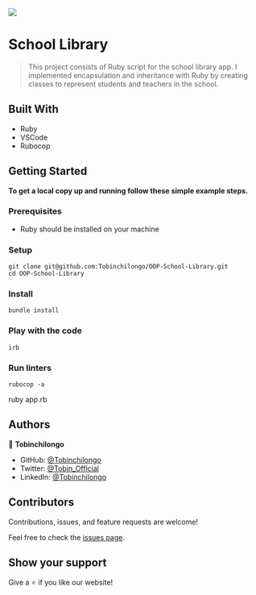 ![](https://img.shields.io/badge/Microverse-blueviolet)

# School Library

>This project consists of Ruby script for the school library app. I implemented encapsulation and inheritance with Ruby by creating classes to represent students and teachers in the school.


## Built With

- Ruby
- VSCode
- Rubocop

## Getting Started

**To get a local copy up and running follow these simple example steps.**

### Prerequisites
- Ruby should be installed on your machine

### Setup
```
git clone git@github.com:Tobinchilongo/OOP-School-Library.git
cd OOP-School-Library
```
### Install
```
bundle install
```

### Play with the code
```
irb
```

### Run linters
```
rubocop -a

```
ruby app.rb


## Authors

👤 **Tobinchilongo**

- GitHub: [@Tobinchilongo](https://github.com/Tobinchilongo)
- Twitter: [@Tobin_Official](https://twitter.com/Tobin_Official)
- LinkedIn: [@Tobinchilongo](https://www.linkedin.com/in/tobin-chilongo-a6736415a/)

## Contributors

Contributions, issues, and feature requests are welcome!

Feel free to check the [issues page](https://github.com/mirouhml/Clinic-Database/issues).

## Show your support

Give a ⭐️ if you like our website!
